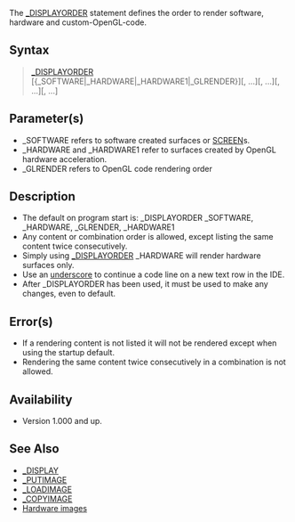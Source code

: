 The [_DISPLAYORDER](_DISPLAYORDER) statement defines the order to render software, hardware and custom-OpenGL-code.

## Syntax

> [_DISPLAYORDER](_DISPLAYORDER) [{_SOFTWARE|_HARDWARE|_HARDWARE1|_GLRENDER}][, ...][, ...][, ...][, ...] 

## Parameter(s)

* _SOFTWARE refers to software created surfaces or [SCREEN](SCREEN)s.
* _HARDWARE and _HARDWARE1 refer to surfaces created by OpenGL hardware acceleration.
* _GLRENDER refers to OpenGL code rendering order

## Description

* The default on program start is: _DISPLAYORDER _SOFTWARE, _HARDWARE, _GLRENDER, _HARDWARE1
* Any content or combination order is allowed, except listing the same content twice consecutively.
* Simply using [_DISPLAYORDER](_DISPLAYORDER) _HARDWARE will render hardware surfaces only.
* Use an [underscore](underscore) to continue a code line on a new text row in the IDE.
* After _DISPLAYORDER has been used, it must be used to make any changes, even to default.

## Error(s)

* If a rendering content is not listed it will not be rendered except when using the startup default.
* Rendering the same content twice consecutively in a combination is not allowed.

## Availability

* Version 1.000 and up.

## See Also

* [_DISPLAY](_DISPLAY)
* [_PUTIMAGE](_PUTIMAGE)
* [_LOADIMAGE](_LOADIMAGE)
* [_COPYIMAGE](_COPYIMAGE)
* [Hardware images](Hardware-images)
